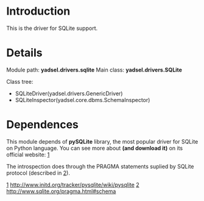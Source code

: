 # Introduction #

This is the driver for SQLite support.

# Details #

Module path: **yadsel.drivers.sqlite**
Main class: **yadsel.drivers.SQLite**

Class tree:

  * SQLiteDriver(yadsel.drivers.GenericDriver)
  * SQLiteInspector(yadsel.core.dbms.SchemaInspector)

# Dependences #

This module depends of **pySQLite** library, the most popular driver for SQLite on Python language. You can see more about **(and download it)** on its official website: [1](1.md)

The introspection does through the PRAGMA statements suplied by SQLite protocol (described in [2](2.md)).

[1](1.md) http://www.initd.org/tracker/pysqlite/wiki/pysqlite
[2](2.md) http://www.sqlite.org/pragma.html#schema